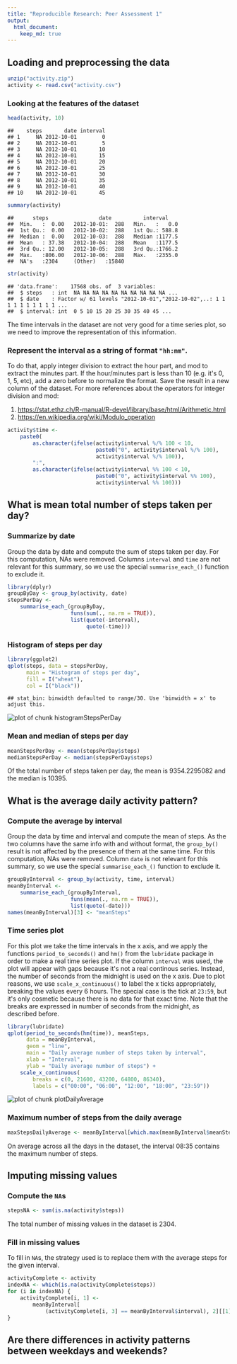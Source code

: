 ```yaml
---
title: "Reproducible Research: Peer Assessment 1"
output: 
  html_document:
    keep_md: true
---
```




## Loading and preprocessing the data


```r
unzip("activity.zip")
activity <- read.csv("activity.csv")
```

### Looking at the features of the dataset 


```r
head(activity, 10)
```

```
##    steps       date interval
## 1     NA 2012-10-01        0
## 2     NA 2012-10-01        5
## 3     NA 2012-10-01       10
## 4     NA 2012-10-01       15
## 5     NA 2012-10-01       20
## 6     NA 2012-10-01       25
## 7     NA 2012-10-01       30
## 8     NA 2012-10-01       35
## 9     NA 2012-10-01       40
## 10    NA 2012-10-01       45
```

```r
summary(activity)
```

```
##      steps                date          interval     
##  Min.   :  0.00   2012-10-01:  288   Min.   :   0.0  
##  1st Qu.:  0.00   2012-10-02:  288   1st Qu.: 588.8  
##  Median :  0.00   2012-10-03:  288   Median :1177.5  
##  Mean   : 37.38   2012-10-04:  288   Mean   :1177.5  
##  3rd Qu.: 12.00   2012-10-05:  288   3rd Qu.:1766.2  
##  Max.   :806.00   2012-10-06:  288   Max.   :2355.0  
##  NA's   :2304     (Other)   :15840
```

```r
str(activity)
```

```
## 'data.frame':	17568 obs. of  3 variables:
##  $ steps   : int  NA NA NA NA NA NA NA NA NA NA ...
##  $ date    : Factor w/ 61 levels "2012-10-01","2012-10-02",..: 1 1 1 1 1 1 1 1 1 1 ...
##  $ interval: int  0 5 10 15 20 25 30 35 40 45 ...
```

The time intervals in the dataset are not very good for a time series plot, so we need to improve the representation of this information.

### Represent the interval as a string of format `"hh:mm"`. 

To do that, apply integer division to extract the hour part, and mod to extract the minutes part. If the hour/minutes part is less than 10 (e.g. it's 0, 1, 5, etc), add a zero before to normalize the format. Save the result in a new column of the dataset.
For more references about the operators for integer division and mod:
1. https://stat.ethz.ch/R-manual/R-devel/library/base/html/Arithmetic.html
2. https://en.wikipedia.org/wiki/Modulo_operation


```r
activity$time <- 
    paste0(
        as.character(ifelse(activity$interval %/% 100 < 10, 
                            paste0("0", activity$interval %/% 100),
                            activity$interval %/% 100)), 
        ":", 
        as.character(ifelse(activity$interval %% 100 < 10, 
                            paste0("0", activity$interval %% 100),
                            activity$interval %% 100)))
```


## What is mean total number of steps taken per day?

### Summarize by date

Group the data by date and compute the sum of steps taken per day. For this computation, NAs were removed. 
Columns `interval` and `time` are not relevant for this summary, so we use the special `summarise_each_()` function to exclude it.


```r
library(dplyr)
groupByDay <- group_by(activity, date) 
stepsPerDay <- 
    summarise_each_(groupByDay, 
                    funs(sum(., na.rm = TRUE)), 
                    list(quote(-interval),
                         quote(-time)))
```


### Histogram of steps per day


```r
library(ggplot2)
qplot(steps, data = stepsPerDay,
      main = "Histogram of steps per day",
      fill = I("wheat"),
      col = I("black"))
```

```
## stat_bin: binwidth defaulted to range/30. Use 'binwidth = x' to adjust this.
```

![plot of chunk histogramStepsPerDay](figure/histogramStepsPerDay-1.png) 


### Mean and median of steps per day


```r
meanStepsPerDay <- mean(stepsPerDay$steps)
medianStepsPerDay <- median(stepsPerDay$steps)
```

Of the total number of steps taken per day, the mean is 9354.2295082 and the median is 10395.


## What is the average daily activity pattern?

### Compute the average by interval

Group the data by time and interval and compute the mean of steps. As the two columns have the same info with and without format, the `group_by()` result is not affected by the presence of them at the same time. For this computation, NAs were removed.
Column `date` is  not relevant for this summary, so we use the special `summarise_each_()` function to exclude it.


```r
groupByInterval <- group_by(activity, time, interval)
meanByInterval <- 
    summarise_each_(groupByInterval, 
                    funs(mean(., na.rm = TRUE)), 
                    list(quote(-date)))
names(meanByInterval)[3] <- "meanSteps"
```


### Time series plot

For this plot we take the time intervals in the x axis, and we apply the functions `period_to_seconds()` and `hm()` from the `lubridate` package in order to make a real time series plot. If the column `interval` was used, the plot will appear with gaps because it's not a real continous series. Instead, the number of seconds from the midnight is used on the x axis.
Due to plot reasons, we use `scale_x_continuous()` to label the x ticks appropriately, breaking the values every 6 hours. The special case is the tick at `23:59`, but it's only cosmetic because there is no data for that exact time. Note that the breaks are expressed in number of seconds from the midnight, as described before.


```r
library(lubridate)
qplot(period_to_seconds(hm(time)), meanSteps, 
      data = meanByInterval, 
      geom = "line",
      main = "Daily average number of steps taken by interval",
      xlab = "Interval",
      ylab = "Daily average number of steps") + 
    scale_x_continuous(
        breaks = c(0, 21600, 43200, 64800, 86340), 
        labels = c("00:00", "06:00", "12:00", "18:00", "23:59"))
```

![plot of chunk plotDailyAverage](figure/plotDailyAverage-1.png) 


### Maximum number of steps from the daily average


```r
maxStepsDailyAverage <- meanByInterval[which.max(meanByInterval$meanSteps), 1]
```

On average across all the days in the dataset, the interval 08:35 contains the maximum number of steps.


## Imputing missing values

### Compute the `NA`s


```r
stepsNA <- sum(is.na(activity$steps))
```

The total number of missing values in the dataset is 2304.


### Fill in missing values

To fill in `NA`s, the strategy used is to replace them with the average steps for the given interval.


```r
activityComplete <- activity
indexNA <- which(is.na(activityComplete$steps))
for (i in indexNA) {
    activityComplete[i, 1] <- 
        meanByInterval[
            (activityComplete[i, 3] == meanByInterval$interval), 2][[1]]
}
```


## Are there differences in activity patterns between weekdays and weekends?
